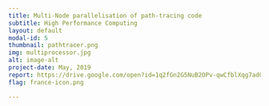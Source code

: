 ```yaml
---
title: Multi-Node parallelisation of path-tracing code
subtitle: High Performance Computing
layout: default
modal-id: 5
thumbnail: pathtracer.png
img: multiprocessor.jpg
alt: image-alt
project-date: May, 2019
report: https://drive.google.com/open?id=1q2fGn2G5NuB2OPv-qwCfblXqg7ad0EPy
flag: france-icon.png

---
```

